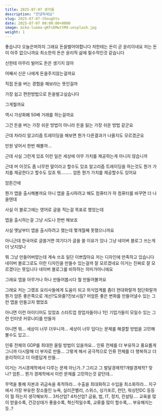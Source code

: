 ```yaml
---
title: 2025-07-07 생각들
description: "안녕하세요"
slug: 2025-07-07-thoughts
date: 2025-07-07 00:00:00+0000
image: mika-luoma-qKFsEMwttM4-unsplash.jpg
weight: 1
---
```

좋습니다
오늘은머하지
그래요 돈을벌어야합니다
저한테는 돈이 곧 윤리이네요
저는 돈이 아주 없으니까요 최소한의 돈은 윤리적 삶에 필수적인것 같습니다

신한테 아무리 빌어도 돈은 생기지 않아

어째서 신은 나에게 돈을주지않는걸까요

직접 돈을 버는 경험을 해보라는 뜻인걸까

가장 쉽고 편한방법으로 돈을벌고싶습니다

그게뭘까요

역시 가상화폐 50배 거래를 하는걸까요

그건 돈을 버는 가장 쉬운 방법이 아니라 돈을 잃는 가장 쉬운 방법 같군요

근데 차라리 알고리즘 트레이딩을 해보면 뭔가 다른결과가 나올지도 모르겠군요

만원 넣어서 한번 해볼까...

근데 사실 그런게 있죠 이런 일은 세상에 아무 가치를 제공하는게 아니지 않습니까

근데 머 이것도 좀 너무한 말이라고 할수도 있죠 알고리즘 트레이딩을 하는것도 뭔가 가치를 제공한다고 할수도 있죠 뭐......... 암튼 뭔가 가치를 제공할수도 있어요

암튼간에

뭔가 앱을 출시해볼까요 아니 앱을 출시하려고 해도 컴퓨터가 하 컴퓨터를 바꾸면 더 나을텐데

사실 이 블로그에는 영어로 글을 적는걸 목표로 했었는데

앱을 출시하는걸 그냥 시도나 한번 해보죠

사실 옛날부터 앱을 출시하려고 했는데 몇개월째 못했으니까요

아니근데 한국어로 글쓸거면 여기다가 글을 쓸 이유가 있나 그냥 네이버 블로그 쓰는게 더 낫지않나

뭐 그냥 만들어버렸는데 계속 쓰죠 일단 이쁘잖아요 저는 디자인에 만족하고 있습니다 네이버 블로그로도 이런 디자인을 만들수 있는걸까 잘 모르겠네요 이거는 진짜로 잘 모르겠다는 뜻입니다 네이버 블로그를 비하하는 의미가아니에요

그래요 앱을 아무거나 하나 만들어봅시다 뭘 만들어볼까요

그래요 저는 그랬죠 요리사들에게 도움이 되고 외식업계를 좀더 현대화랄까 첨단화랄까 뭔가 암튼 좋은쪽으로 개선?도와줄?진보시킬? 머암튼 좋은 변화를 만들어낼수 있는 그런 앱을 만들고자 했었죠

아니면 이런 아이디어도 있었죠 스타트업 창업자들이나 1인 기업가들이 모일수 있는 그런 인터넷 커뮤니티를 만들자

아니면 뭐... 세상이 너무 더우니까... 세상이 너무 덥다는 문제를 해결할 방법을 고민해볼수도 있고...

인류 전체의 GDP를 최대한 올릴 방법이 있을까요...
인류 전체를 더 부유하고 풍요롭게 그니까 다시말해 더 부자로 만들... 그렇게 해서 궁극적으로 인류 전체를 더 행복하고 더 윤리적이고 더 아름답게 만들...

이거는 거시경제학에서 다루는 문제 아닌가..? 그리고 그 발달경제학?개발경제학? 맞나? 암튼... 뭔가 경제학에서 이런 문제를 고민하는것 같던데...

무역을 통해 자본과 귀금속을 축적하라...
수출을 최대화하고 수입을 최소화하라...
지구에서 가장 부유한 장소들인 뉴욕, 실리콘밸리, 스위스, 싱가포르, 런던, 워싱턴DC 등등이 뭘 하는지 생각해보자...
3차산업? 4차산업? 금융, 법, IT, 정치, 컨설팅....
교육을 많이 받을수록, 건강상태가 좋을수록, 혁신적일수록, 교류를 많이 할수록,... 부유해지는듯..?
